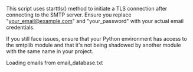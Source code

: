 This script uses starttls() method to initiate a TLS connection after connecting to the SMTP server. Ensure you replace "your_email@example.com" and "your_password" with your actual email credentials.

If you still face issues, ensure that your Python environment has access to the smtplib module and that it's not being shadowed by another module with the same name in your project.

Loading emails from email_database.txt

